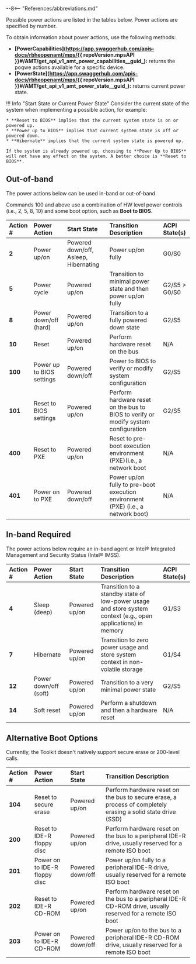 --8<-- "References/abbreviations.md"

Possible power actions are listed in the tables below. Power actions are specified by number. 

To obtain information about power actions, use the following methods:

* **[PowerCapabilities](https://app.swaggerhub.com/apis-docs/rbheopenamt/mps/{{ repoVersion.mpsAPI }}#/AMT/get_api_v1_amt_power_capabilities__guid_):** returns the poqwe actions available for a specific device.
* **[PowerState](https://app.swaggerhub.com/apis-docs/rbheopenamt/mps/{{ repoVersion.mpsAPI }}#/AMT/get_api_v1_amt_power_state__guid_):** returns current power state.

!!! Info "Start State or Current Power State"
    Consider the current state of the system when implementing a possible action, for example: 

    * **Reset to BIOS** implies that the current system state is on or powered up.
    * **Power up to BIOS** implies that current system state is off or powered down.
    * **Hibernate** implies that the current system state is powered up. 

    If the system is already powered up, choosing to **Power Up to BIOS** will not have any effect on the system. A better choice is **Reset to BIOS**.

## Out-of-band

The power actions below can be used in-band or out-of-band. 

Commands 100 and above use a combination of HW level power controls (i.e., 2, 5, 8, 10) and some boot option, such as **Boot to BIOS**.

   | Action #       | Power Action | Start State | Transition Description | ACPI State(s) | 
   | :----------- | :------------------------ |   :------------------------ | :------------------------ | :------------------------ |
   | **2** | Power up/on | Powered down/off, Asleep, Hibernating | Power up/on fully | G0/S0 |
   | **5** | Power cycle | Powered up/on | Transition to minimal power state and then power up/on fully | G2/S5 > G0/S0 |  
   | **8** | Power down/off (hard) | Powered up/on | Transition to a fully powered down state | G2/S5 |
   | **10** | Reset | Powered up/on | Perform hardware reset on the bus | N/A | 
   | **100** | Power up to BIOS settings | Powered down/off | Power to BIOS to verify or modify system configuration | G2/S5 | 
   | **101** | Reset to BIOS settings | Powered up/on | Perform hardware reset on the bus to BIOS to verify or modify system configuration | G2/S5 |
   | **400** | Reset to PXE | Powered up/on | Reset to pre-boot execution environment (PXE)(i.e., a network boot | N/A | 
   | **401** | Power on to PXE | Powered down/off | Power up/on fully to pre-boot execution environment (PXE) (i.e., a network boot) | N/A | 

## In-band Required

The power actions below require an in-band agent or Intel® Integrated Management and Security Status (Intel® IMSS).

   | Action #       | Power Action | Start State | Transition Description | ACPI State(s) | 
   | :----------- | :------------------------ |   :------------------------ | :------------------------ | :------------------------ | 
   | **4** | Sleep (deep) | Powered up/on | Transition to a standby state of low-power usage and store system context (e.g., open applications) in memory | G1/S3 |
   | **7** | Hibernate | Powered up/on | Transition to zero power usage and store system context in non-volatile storage | G1/S4 | 
   | **12** | Power down/off (soft) | Powered up/on | Transition to a very minimal power state | G2/S5 | 
   | **14** | Soft reset | Powered up/on | Perform a shutdown and then a hardware reset | N/A |

## Alternative Boot Options

Currently, the Toolkit doesn't natively support secure erase or 200-level calls.

| Action #       | Power Action | Start State | Transition Description | 
| :----------- | :------------------------ |   :------------------------ |:------------------------ |
| **104** | Reset to secure erase | Powered up/on | Perform hardware reset on the bus to secure erase, a process of completely erasing a solid state drive (SSD)|
| **200** | Reset to IDE-R floppy disc | Powered up/on | Perform hardware reset on the bus to a peripheral IDE-R drive, usually reserved for a remote ISO boot |
| **201** | Power on to IDE-R floppy disc| Powered down/off | Power up/on fully to a peripheral IDE-R drive, usually reserved for a remote ISO boot
| **202** | Reset to IDE-R CD-ROM | Powered up/on | Perform hardware reset on the bus to a peripheral IDE-R CD-ROM drive, usually reserved for a remote ISO boot | 
| **203** | Power on to IDE-R CD-ROM | Powered down/off | Power up/on to the bus to a peripheral IDE-R CD-ROM drive, usually reserved for a remote ISO boot |



